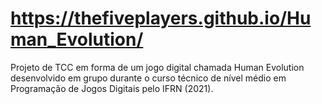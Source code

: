 # https://thefiveplayers.github.io/Human_Evolution/
Projeto de TCC em forma de um jogo digital chamada Human Evolution desenvolvido em grupo durante o curso técnico de nível médio em Programação de Jogos Digitais pelo IFRN (2021).
